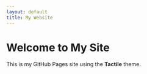 ```yaml
---
layout: default
title: My Website
---
```


# Welcome to My Site
This is my GitHub Pages site using the **Tactile** theme.
